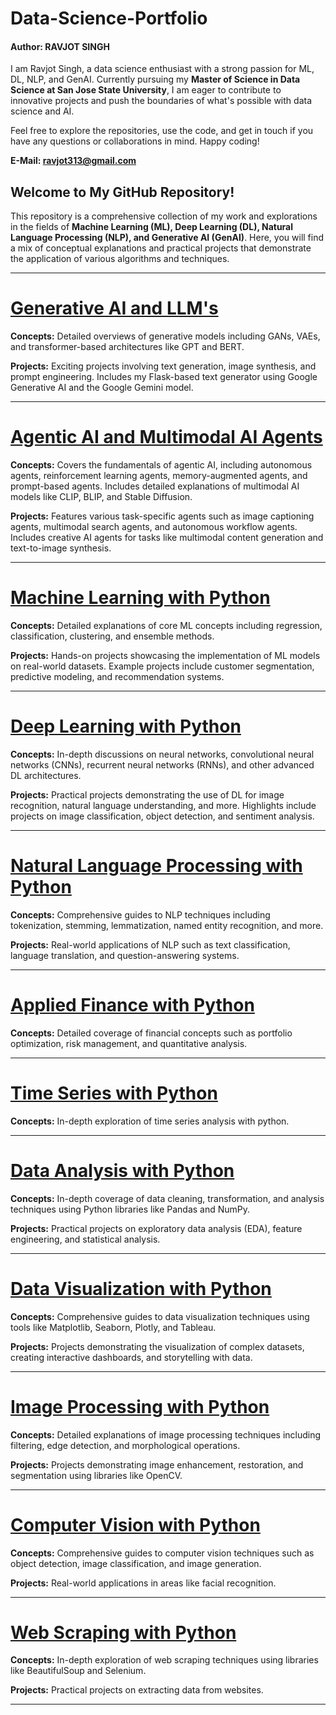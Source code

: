 # Data-Science-Portfolio

#### Author: RAVJOT SINGH

I am Ravjot Singh, a data science enthusiast with a strong passion for ML, DL, NLP, and GenAI. Currently pursuing my **Master of Science in Data Science at San Jose State University**, I am eager to contribute to innovative projects and push the boundaries of what's possible with data science and AI.

Feel free to explore the repositories, use the code, and get in touch if you have any questions or collaborations in mind. Happy coding!

**E-Mail: ravjot313@gmail.com**

## Welcome to My GitHub Repository!

This repository is a comprehensive collection of my work and explorations in the fields of **Machine Learning (ML), Deep Learning (DL), Natural Language Processing (NLP), and Generative AI (GenAI)**. Here, you will find a mix of conceptual explanations and practical projects that demonstrate the application of various algorithms and techniques.

---
# [Generative AI and LLM's](https://github.com/Ravjot03/Generative-AI-Projects)
**Concepts:** Detailed overviews of generative models including GANs, VAEs, and transformer-based architectures like GPT and BERT.

**Projects:** Exciting projects involving text generation, image synthesis, and prompt engineering. Includes my Flask-based text generator using Google Generative AI and the Google Gemini model.

---
# [Agentic AI and Multimodal AI Agents](https://github.com/Ravjot03/Agentic-AI-Projects)
**Concepts:** Covers the fundamentals of agentic AI, including autonomous agents, reinforcement learning agents, memory-augmented agents, and prompt-based agents. Includes detailed explanations of multimodal AI models like CLIP, BLIP, and Stable Diffusion.

**Projects:** Features various task-specific agents such as image captioning agents, multimodal search agents, and autonomous workflow agents. Includes creative AI agents for tasks like multimodal content generation and text-to-image synthesis.

---

# [Machine Learning with Python](https://github.com/Ravjot03/Machine-Learning-with-Python)
**Concepts:** Detailed explanations of core ML concepts including regression, classification, clustering, and ensemble methods.

**Projects:** Hands-on projects showcasing the implementation of ML models on real-world datasets. Example projects include customer segmentation, predictive modeling, and recommendation systems.

---

# [Deep Learning with Python](https://github.com/Ravjot03/Deep-Learning-with-Python)
**Concepts:** In-depth discussions on neural networks, convolutional neural networks (CNNs), recurrent neural networks (RNNs), and other advanced DL architectures.

**Projects:** Practical projects demonstrating the use of DL for image recognition, natural language understanding, and more. Highlights include projects on image classification, object detection, and sentiment analysis.

---

# [Natural Language Processing with Python](https://github.com/Ravjot03/Natural-Language-Processing-with-Python)
**Concepts:** Comprehensive guides to NLP techniques including tokenization, stemming, lemmatization, named entity recognition, and more.

**Projects:** Real-world applications of NLP such as text classification, language translation, and question-answering systems.

---

# [Applied Finance with Python](https://github.com/Ravjot03/Applied-Finance-with-Python) 
**Concepts:** Detailed coverage of financial concepts such as portfolio optimization, risk management, and quantitative analysis.

---

# [Time Series with Python](https://github.com/Ravjot03/Time-Series-with-Python)
**Concepts:** In-depth exploration of time series analysis with python.

---

# [Data Analysis with Python](https://github.com/Ravjot03/Data-Analysis-with-Python)
**Concepts:** In-depth coverage of data cleaning, transformation, and analysis techniques using Python libraries like Pandas and NumPy.

**Projects:** Practical projects on exploratory data analysis (EDA), feature engineering, and statistical analysis.

---

# [Data Visualization with Python](https://github.com/Ravjot03/Data-Visualization-with-Python)
**Concepts:** Comprehensive guides to data visualization techniques using tools like Matplotlib, Seaborn, Plotly, and Tableau.

**Projects:** Projects demonstrating the visualization of complex datasets, creating interactive dashboards, and storytelling with data.

---

# [Image Processing with Python](https://github.com/Ravjot03/Image-Processing)
**Concepts:** Detailed explanations of image processing techniques including filtering, edge detection, and morphological operations.

**Projects:** Projects demonstrating image enhancement, restoration, and segmentation using libraries like OpenCV.

---

# [Computer Vision with Python](https://github.com/Ravjot03/Computer-Vision-with-Python)
**Concepts:** Comprehensive guides to computer vision techniques such as object detection, image classification, and image generation.

**Projects:** Real-world applications in areas like facial recognition.

---

# [Web Scraping with Python](https://github.com/Ravjot03/Selenium-with-Python)
**Concepts:** In-depth exploration of web scraping techniques using libraries like BeautifulSoup and Selenium.

**Projects:** Practical projects on extracting data from websites.

---
